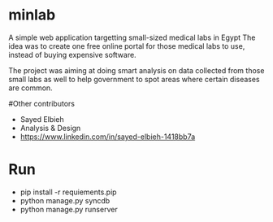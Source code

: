 # minlab
A simple web application targetting small-sized medical labs in Egypt
The idea was to create one free online portal for those medical labs to use, instead of buying expensive software.

The project was aiming at doing smart analysis on data collected from those small labs as well to help government to spot areas where certain diseases are common.

#Other contributors
- Sayed Elbieh
 - Analysis & Design
 - https://www.linkedin.com/in/sayed-elbieh-1418bb7a

# Run
- pip install -r requiements.pip
- python manage.py syncdb
- python manage.py runserver

